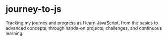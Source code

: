 # journey-to-js
Tracking my journey and progress as I learn JavaScript, from the basics to advanced concepts, through hands-on projects, challenges, and continuous learning.
